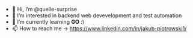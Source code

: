 - 👋 Hi, I’m @quelle-surprise
- 👀 I’m interested in backend web devevelopment and test automation
- 🌱 I’m currently learning **GO** :) 
- 📫 How to reach me -> https://www.linkedin.com/in/jakub-piotrowski1/ 

<!---
quelle-surprise/quelle-surprise is a ✨ special ✨ repository because its `README.md` (this file) appears on your GitHub profile.
You can click the Preview link to take a look at your changes.
--->
